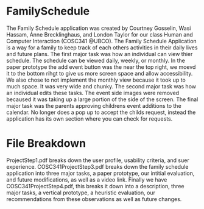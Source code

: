 # FamilySchedule

The Family Schedule application was created by Courtney Gosselin, Wasi Hassam, Anne Brecklinghaus, and London Taylor for our class Human and Computer Interaction (COSC341 @UBCO). The Family Schedule Application is a way for a family to keep track of each others activities in their daily lives and future plans. The first major task was how an individual can view thier schedule. The schedule can be viewed daily, weekly, or monthly. In the paper prototype the add event button was the near the top right, we moevd it to the bottom rihgt to give us more screen space and allow accessibility. We also chose to not implement the monthly view because it took up to much space. It was very wide and chunky. The second major task was how an individual edits these tasks. The event side images were removed becaused it was taking up a large portion of the side of the screen. The final major task was the parents approving childrens event additions to the calendar. No longer does a pop up to accept the childs request, instead the application has its own section where you can check for requests. 

# File Breakdown
ProjectStep1.pdf breaks down the user profile, usability criteria, and suer experience. COSC341ProjectStep3.pdf breaks down the family schedule application into three major tasks, a paper prototype, our intitial evaluation, and future modifications, as well as a video link. Finally we have COSC341ProjectStep4.pdf, this breaks it down into a description, three major tasks, a vertical prototype, a heuristic evaluation, our recommendations from these observations as well as future changes. 

